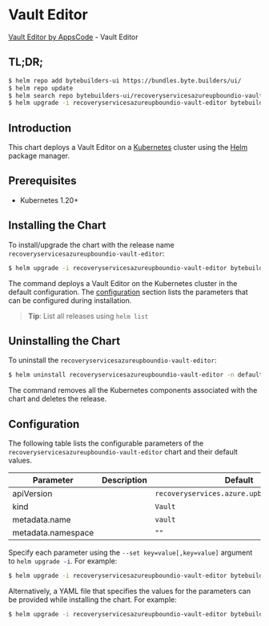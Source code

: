 # Vault Editor

[Vault Editor by AppsCode](https://byte.builders) - Vault Editor

## TL;DR;

```bash
$ helm repo add bytebuilders-ui https://bundles.byte.builders/ui/
$ helm repo update
$ helm search repo bytebuilders-ui/recoveryservicesazureupboundio-vault-editor --version=v0.4.18
$ helm upgrade -i recoveryservicesazureupboundio-vault-editor bytebuilders-ui/recoveryservicesazureupboundio-vault-editor -n default --create-namespace --version=v0.4.18
```

## Introduction

This chart deploys a Vault Editor on a [Kubernetes](http://kubernetes.io) cluster using the [Helm](https://helm.sh) package manager.

## Prerequisites

- Kubernetes 1.20+

## Installing the Chart

To install/upgrade the chart with the release name `recoveryservicesazureupboundio-vault-editor`:

```bash
$ helm upgrade -i recoveryservicesazureupboundio-vault-editor bytebuilders-ui/recoveryservicesazureupboundio-vault-editor -n default --create-namespace --version=v0.4.18
```

The command deploys a Vault Editor on the Kubernetes cluster in the default configuration. The [configuration](#configuration) section lists the parameters that can be configured during installation.

> **Tip**: List all releases using `helm list`

## Uninstalling the Chart

To uninstall the `recoveryservicesazureupboundio-vault-editor`:

```bash
$ helm uninstall recoveryservicesazureupboundio-vault-editor -n default
```

The command removes all the Kubernetes components associated with the chart and deletes the release.

## Configuration

The following table lists the configurable parameters of the `recoveryservicesazureupboundio-vault-editor` chart and their default values.

|     Parameter      | Description |                        Default                         |
|--------------------|-------------|--------------------------------------------------------|
| apiVersion         |             | <code>recoveryservices.azure.upbound.io/v1beta1</code> |
| kind               |             | <code>Vault</code>                                     |
| metadata.name      |             | <code>vault</code>                                     |
| metadata.namespace |             | <code>""</code>                                        |


Specify each parameter using the `--set key=value[,key=value]` argument to `helm upgrade -i`. For example:

```bash
$ helm upgrade -i recoveryservicesazureupboundio-vault-editor bytebuilders-ui/recoveryservicesazureupboundio-vault-editor -n default --create-namespace --version=v0.4.18 --set apiVersion=recoveryservices.azure.upbound.io/v1beta1
```

Alternatively, a YAML file that specifies the values for the parameters can be provided while
installing the chart. For example:

```bash
$ helm upgrade -i recoveryservicesazureupboundio-vault-editor bytebuilders-ui/recoveryservicesazureupboundio-vault-editor -n default --create-namespace --version=v0.4.18 --values values.yaml
```
